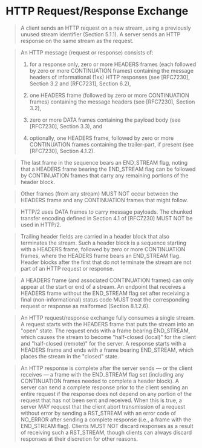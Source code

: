 # HTTP Request/Response Exchange
> A client sends an HTTP request on a new stream, using a previously unused stream identifier (Section 5.1.1). A server sends an HTTP response on the same stream as the request.

> An HTTP message (request or response) consists of:
> 
> 1. for a response only, zero or more HEADERS frames (each followed by zero or more CONTINUATION frames) containing the message headers of informational (1xx) HTTP responses (see [RFC7230], Section 3.2 and [RFC7231], Section 6.2),
> 
> 2. one HEADERS frame (followed by zero or more CONTINUATION frames) containing the message headers (see [RFC7230], Section 3.2),
> 
> 3. zero or more DATA frames containing the payload body (see [RFC7230], Section 3.3), and
> 
> 4. optionally, one HEADERS frame, followed by zero or more CONTINUATION frames containing the trailer-part, if present (see [RFC7230], Section 4.1.2).

> The last frame in the sequence bears an END\_STREAM flag, noting that a HEADERS frame bearing the END_STREAM flag can be followed by CONTINUATION frames that carry any remaining portions of the header block.

> Other frames (from any stream) MUST NOT occur between the HEADERS frame and any CONTINUATION frames that might follow.

> HTTP/2 uses DATA frames to carry message payloads. The chunked transfer encoding defined in Section 4.1 of [RFC7230] MUST NOT be used in HTTP/2.

> Trailing header fields are carried in a header block that also terminates the stream. Such a header block is a sequence starting with a HEADERS frame, followed by zero or more CONTINUATION frames, where the HEADERS frame bears an END_STREAM flag. Header blocks after the first that do not terminate the stream are not part of an HTTP request or response.

> A HEADERS frame (and associated CONTINUATION frames) can only appear at the start or end of a stream. An endpoint that receives a HEADERS frame without the END_STREAM flag set after receiving a final (non-informational) status code MUST treat the corresponding request or response as malformed (Section 8.1.2.6).

> An HTTP request/response exchange fully consumes a single stream. A request starts with the HEADERS frame that puts the stream into an "open" state. The request ends with a frame bearing END\_STREAM, which causes the stream to become "half-closed (local)" for the client and "half-closed (remote)" for the server. A response starts with a HEADERS frame and ends with a frame bearing END_STREAM, which places the stream in the "closed" state.

> An HTTP response is complete after the server sends — or the client receives — a frame with the END\_STREAM flag set (including any CONTINUATION frames needed to complete a header block). A server can send a complete response prior to the client sending an entire request if the response does not depend on any portion of the request that has not been sent and received. When this is true, a server MAY request that the client abort transmission of a request without error by sending a RST\_STREAM with an error code of NO\_ERROR after sending a complete response (i.e., a frame with the END\_STREAM flag). Clients MUST NOT discard responses as a result of receiving such a RST_STREAM, though clients can always discard responses at their discretion for other reasons.